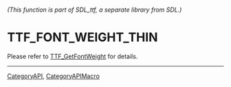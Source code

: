 ###### (This function is part of SDL_ttf, a separate library from SDL.)
# TTF_FONT_WEIGHT_THIN

Please refer to [TTF_GetFontWeight](TTF_GetFontWeight) for details.

----
[CategoryAPI](CategoryAPI), [CategoryAPIMacro](CategoryAPIMacro)

